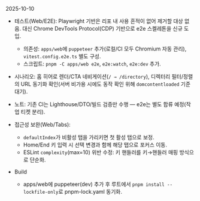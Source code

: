 2025-10-10

- 테스트(Web/E2E): Playwright 기반은 리포 내 사용 흔적이 없어 제거할 대상 없음. 대신 Chrome DevTools Protocol(CDP) 기반으로 e2e 스켈레톤을 신규 도입.
  - 의존성: `apps/web`에 `puppeteer` 추가(로컬/CI 모두 Chromium 자동 관리), `vitest.config.e2e.ts` 별도 구성.
  - 스크립트: `pnpm -C apps/web e2e`, `e2e:watch`, `e2e:dev` 추가.
 - 시나리오: 홈 히어로 렌더/CTA 네비게이션(`/ → /directory`), 디렉터리 필터/정렬의 URL 동기화 확인(서버 비가용 시에도 동작 확인 위해 `domcontentloaded` 기준 대기).
  - 노트: 기존 CI는 Lighthouse/DTO/빌드 검증만 수행 — e2e는 별도 합류 예정(작업 티켓 분리).

- 접근성 보완(Web/Tabs):
  - `defaultIndex`가 비활성 탭을 가리키면 첫 활성 탭으로 보정.
  - Home/End 키 입력 시 선택 변경과 함께 해당 탭으로 포커스 이동.
  - ESLint `complexity`(max=10) 위반 수정: 키 핸들러를 키→핸들러 매핑 방식으로 단순화.

- Build
  - apps/web에 puppeteer(dev) 추가 후 루트에서 `pnpm install --lockfile-only`로 pnpm-lock.yaml 동기화.
